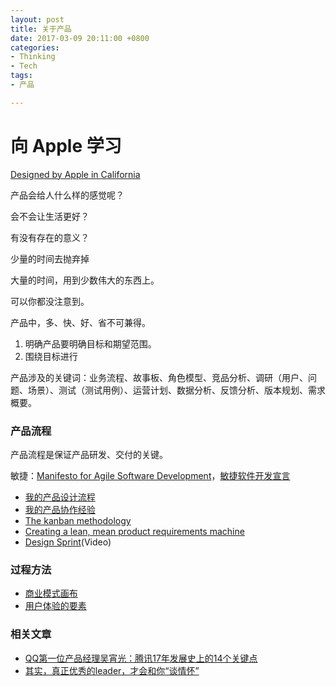 ```yaml
---
layout: post
title: 关于产品
date: 2017-03-09 20:11:00 +0800
categories:
- Thinking
- Tech
tags:
- 产品

---
```



# 向 Apple 学习

[Designed by Apple in California](http://www.apple.com/designed-by-apple/)


产品会给人什么样的感觉呢？

会不会让生活更好？

有没有存在的意义？

少量的时间去抛弃掉

大量的时间，用到少数伟大的东西上。

可以你都没注意到。

产品中，多、快、好、省不可兼得。

1. 明确产品要明确目标和期望范围。
2. 围绕目标进行

产品涉及的关键词：业务流程、故事板、角色模型、竞品分析、调研（用户、问题、场景）、测试（测试用例）、运营计划、数据分析、反馈分析、版本规划、需求概要。

### 产品流程

产品流程是保证产品研发、交付的关键。

敏捷：[Manifesto for Agile Software Development](http://agilemanifesto.org/)，[敏捷软件开发宣言](http://agilemanifesto.org/iso/zhchs/manifesto.html)

- [我的产品设计流程](http://www.jianshu.com/p/93e2f7a703c7)
- [我的产品协作经验](http://www.jianshu.com/p/d0119999ea01)
- [The kanban methodology](https://www.atlassian.com/agile/kanban)
- [Creating a lean, mean product requirements machine](https://www.atlassian.com/agile/requirements)
- [Design Sprint](https://developers.google.com/design-sprint/product/)(Video)

### 过程方法

- [商业模式画布](http://twinsant.com/business-model-canvas)
- [用户体验的要素](http://twinsant.com/elements-of-user-experiences)


### 相关文章

- [QQ第一位产品经理吴宵光：腾讯17年发展史上的14个关键点](http://mp.weixin.qq.com/s?__biz=MjM5NjAzODk0MA==&mid=206831566&idx=1&sn=646604e4a30845ac84683ab41b2acd5a)
- [其实，真正优秀的leader，才会和你“谈情怀”](http://mp.weixin.qq.com/s?__biz=MjM5MTA4MjE5OA==&mid=221423527&idx=1&sn=da273a6843b116d6b4720dd4ec29a1d8)


